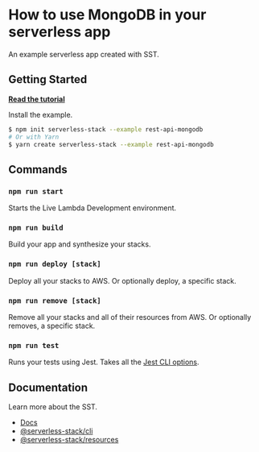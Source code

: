 # How to use MongoDB in your serverless app

An example serverless app created with SST.

## Getting Started

[**Read the tutorial**](https://serverless-stack.com/examples/how-to-use-mongodb-in-your-serverless-app.html)

Install the example.

```bash
$ npm init serverless-stack --example rest-api-mongodb
# Or with Yarn
$ yarn create serverless-stack --example rest-api-mongodb
```

## Commands

### `npm run start`

Starts the Live Lambda Development environment.

### `npm run build`

Build your app and synthesize your stacks.

### `npm run deploy [stack]`

Deploy all your stacks to AWS. Or optionally deploy, a specific stack.

### `npm run remove [stack]`

Remove all your stacks and all of their resources from AWS. Or optionally removes, a specific stack.

### `npm run test`

Runs your tests using Jest. Takes all the [Jest CLI options](https://jestjs.io/docs/en/cli).

## Documentation

Learn more about the SST.

- [Docs](https://docs.serverless-stack.com/)
- [@serverless-stack/cli](https://docs.serverless-stack.com/packages/cli)
- [@serverless-stack/resources](https://docs.serverless-stack.com/packages/resources)
